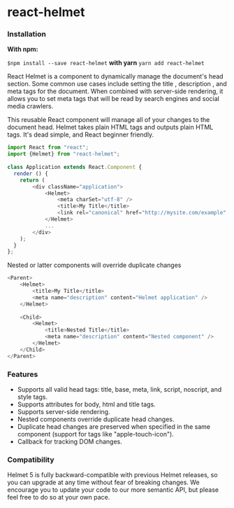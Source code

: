# react-helmet
### Installation
**With npm:**

`$npm install --save react-helmet`
**with yarn**
`yarn add react-helmet`

React Helmet is a component to dynamically manage the document's head section. Some common use cases include setting the title , description , and meta tags for the document. When combined with server-side rendering, it allows you to set meta tags that will be read by search engines and social media crawlers.

This reusable React component will manage all of your changes to the document head.
Helmet takes plain HTML tags and outputs plain HTML tags. It's dead simple, and React beginner friendly.

```javascript
import React from "react";
import {Helmet} from "react-helmet";
 
class Application extends React.Component {
  render () {
    return (
        <div className="application">
            <Helmet>
                <meta charSet="utf-8" />
                <title>My Title</title>
                <link rel="canonical" href="http://mysite.com/example" />
            </Helmet>
            ...
        </div>
    );
  }
};
```
Nested or latter components will override duplicate changes

```javascript
<Parent>
    <Helmet>
        <title>My Title</title>
        <meta name="description" content="Helmet application" />
    </Helmet>
 
    <Child>
        <Helmet>
            <title>Nested Title</title>
            <meta name="description" content="Nested component" />
        </Helmet>
    </Child>
</Parent>
```
### Features
- Supports all valid head tags: title, base, meta, link, script, noscript, and style tags.
- Supports attributes for body, html and title tags.
- Supports server-side rendering.
- Nested components override duplicate head changes.
- Duplicate head changes are preserved when specified in the same component (support for tags like "apple-touch-icon").
- Callback for tracking DOM changes.

### Compatibility
Helmet 5 is fully backward-compatible with previous Helmet releases, so you can upgrade at any time without fear of breaking changes. We encourage you to update your code to our more semantic API, but please feel free to do so at your own pace.
